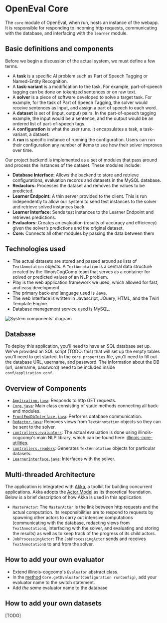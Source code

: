 # OpenEval Core 

The `core` module of OpenEval, when run, hosts an instance of the webapp. It is responsible for 
responding to incoming http requests, communicating with the database, and interfacing with the 
`learner` module.

## Basic definitions and components 

Before we begin a discussion of the actual system, we must define a few terms.

  - A **task** is a specific AI problem such as Part of Speech Tagging or Named-Entity Recognition.
  - A **task-variant** is a modification to the task. For example, part-of-speech tagging can be done
on tokenized sentences or on raw text.
  - A **solver** is a piece of software developed to solve a target task. For example, for the task of
Part of Speech Tagging, the solver would receive sentences as input, and assign a part of speech
to each word.
  - A **dataset** is set of (input, output) pairs. In the part-of-speech tagging example, the input would
be a sentence, and the output would be an ordered list of part-of-speech tags.
  - A **configuration** is what the user runs. It encapsulates a task, a task-variant, a dataset.
  - A **run** is specific instance of running the configuration. Users can run their configuration any
number of items to see how their solver improves over time.

Our project backend is implemented as a set of modules that pass around and process the instances
of the dataset. These modules include: 

  - **Database Interface:** Allows the backend to store and retrieve configurations, evaluation records and datasets in the MySQL database.
  - **Redactors:** Processes the dataset and removes the values to be predicted.
  - **Learner Endpoint:** A thin server provided to the client. This is run independently to allow our system to send test instances to the solver and retrieve solved instances back.
  - **Learner Interface:** Sends test instances to the Learner Endpoint and retrieves predictions.
  - **Evaluators:** Creates an evaluation (results of accuracy and efficiency) given the solver’s predictions and the original dataset.
  - **Core:** Connects all other modules by passing the data between them
  
## Technologies used 
  - The actual datasets are stored and passed around as lists of `TextAnnotation` objects. A `TextAnnotation`
is a central data structure created by the IllinoisCogComp team that serves as a container for 
solved or predicted values of an NLP problem.
  - Play is the web application framework we used, which allowed for fast, and easy development.
  - The primary back-end language used is Java.
  - The web Interface is written in Javascript, JQuery, HTML, and the Twirl Template Engine.
  - Database management service used is MySQL.

![System components' diagram](diagram.png)

## Database

To deploy this application, you'll need to have an SQL database set up.  We've provided an SQL script (TODO: this) that will set up the empty tables you'll need to get started.  In the `core.properties` file, you'll need to fill out the database URL, username, and password.
The information about the DB (url, username, password) need to be included inside `conf/application.conf`. 

## Overview of Components

 - [`Application.java`](https://github.com/IllinoisCogComp/open-eval/blob/master/core/app/controllers/Application.java): Responds to http GET requests.
 - [`Core.java`](https://github.com/IllinoisCogComp/open-eval/blob/master/core/app/controllers/Core.java): Main class consisting of static methods connecting all back-end modules.
 - [`FrontEndDbInterface.java`](https://github.com/IllinoisCogComp/open-eval/blob/master/core/app/controllers/FrontEndDBInterface.java): Performs database communication.
 - [`Redactor.java`](https://github.com/IllinoisCogComp/open-eval/blob/master/core/app/controllers/Redactor.java): Removes views from  `TextAnnotation` objects so they can be sent to the solver.
 - [`controllers.evaluators`](https://github.com/IllinoisCogComp/open-eval/tree/master/core/app/controllers/evaluators): The actual evaluation is done using illinois-cogcomp's main NLP library, which can be found here: [illinois-core-utilities](https://github.com/cogcomp-dev/illinois-cogcomp-nlp/blob/master/core-utilities/README.md).
 - [`controllers.readers`](https://github.com/IllinoisCogComp/open-eval/tree/master/core/app/controllers/readers): Generates `TextAnnotation` objects for particular datasets.
 - [`LearnerInterface.java`](https://github.com/IllinoisCogComp/open-eval/blob/master/core/app/models/LearnerInterface.java): Interfaces with the solver.

## Multi-threaded Architecture

 The application is integrated with [Akka](http://akka.io/), a toolkit for building concurrent applications.  Akka adopts the [Actor Model](https://en.wikipedia.org/wiki/Actor_model) as its theoretical foundation.  Below is a brief description of how Akka is used in this application.

 - `MasterActor`: The `MasterActor` is the link between http requests and the actual computation.  Its responsibilities are to respond to requests by spawning other actors to carry out intensive computations (communicating with the database, redacting views from `TextAnnotation`s, interfacing with the solver, and evaluating and storing the results) as well as to keep track of the progress of its child actors.
 - `JobProcessingActor`: The `JobProcessingActor` sends and receives `TextAnnotation`s to and from the solver.

## How to add your own evaluator

 - Extend illinois-cogcomp's `Evaluator` abstract class.
 - In the [method](https://github.com/IllinoisCogComp/open-eval/blob/master/core/app/controllers/Core.java#L183) `Core.getEvaluator(Configuration runConfig)`, add your evaluator name to the switch statement.
 - Add *the same* evaluator name to the database

## How to add your own datasets

[TODO]